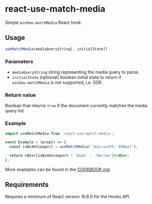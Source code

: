 # react-use-match-media

Simple `window.matchMedia` React hook.

## Usage

```jsx
useMatchMedia(mediaQueryString[, initialState])
```

### Parameters

- `mediaQueryString` string representing the media query to parse.
- `initialState` (optional) boolean initial state to return if `window.matchMedia` is not supported, i.e. SSR.

### Return value

Boolean that returns `true` if the document currently matches the media query list.

### Example

```jsx
import useMatchMedia from 'react-use-match-media';

const Example = (props) => {
  const isWideViewport = useMatchMedia('(min-width: 600px)');

  return <div>{isWideViewport ? 'Wide' : 'Narrow'}</div>;
};
```

More examples can be found in the [COOKBOOK.md](./COOKBOOK.md).

## Requirements

Requires a minimum of React version 16.8.0 for the Hooks API.

